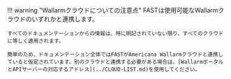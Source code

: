 !!! warning "Wallarmクラウドについての注意点"
    FASTは使用可能なWallarmクラウドのいずれかと連携します。

    すべてのドキュメンテーションからの情報は、特に明記されていない限り、すべてのクラウドに等しく適用されます。

    簡単のため、ドキュメンテーション全体ではFASTがAmericana Wallarmクラウドと連携していると仮定されています。別のクラウドと連携する必要がある場合は、[WallarmポータルとAPIサーバーの対応するアドレス](../CLOUD-LIST.md)を使用してください。